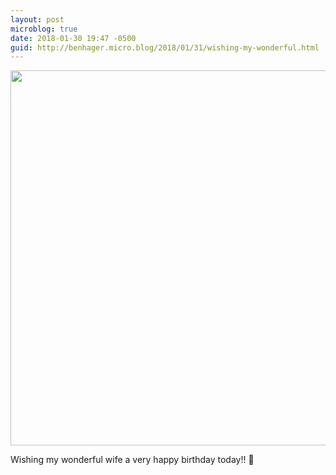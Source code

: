 ```yaml
---
layout: post
microblog: true
date: 2018-01-30 19:47 -0500
guid: http://benhager.micro.blog/2018/01/31/wishing-my-wonderful.html
---
```




<img src="http://hager.blog/uploads/2018/cfc8429830.jpg" width="600" height="600" style="height: auto;" />

Wishing my wonderful wife a very happy birthday today!! 🎂


